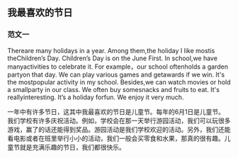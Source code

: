 ## 我最喜欢的节日

### 范文一

Thereare many holidays in a year. Among them,the holiday I like mostis theChildren’s Day. Children’s Day is on the June First. In school,we have manyactivities to celebrate it. For example，our school oftenholds a garden partyon that day. We can play various games and getawards if we win. It's the mostpopular activity in my school. Besides,we can watch movies or hold a smallparty in our class. We often buy somesnacks and fruits to eat. It's reallyinteresting. It’s a holiday forfun. We enjoy it very much.



一年中有许多节日，这其中我最喜欢的节日是儿童节。每年的6月1日是儿童节。我们学校有许多庆祝活动。例如，学校会在那一天举行游园活动，我们可以玩很多游戏，赢了的话还能得到奖品。游园活动是我们学校欢迎的活动。另外，我们还能看电影或者在班里举行小小的活动，我们一般会买零食和水果，那真的很有趣。儿童节就是充满乐趣的节日，我们都很快乐。